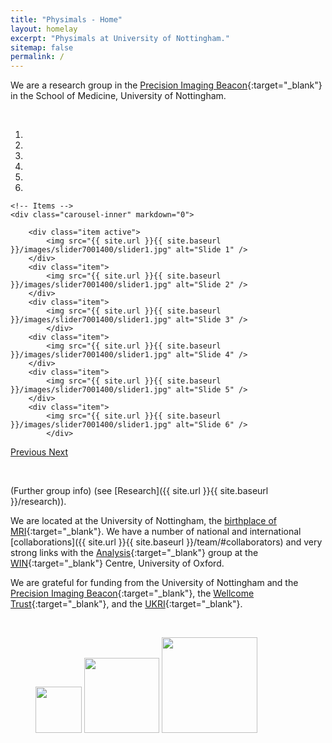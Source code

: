 ```yaml
---
title: "Physimals - Home"
layout: homelay
excerpt: "Physimals at University of Nottingham."
sitemap: false
permalink: /
---
```


We are a research group in the [Precision Imaging Beacon](https://www.nottingham.ac.uk/research/beacons-of-excellence/precision-imaging/precision-imaging.aspx){:target="_blank"} in the
School of Medicine, University of Nottingham. 

<p> &nbsp; </p>

<div markdown="0" id="carousel" class="carousel slide" data-ride="carousel" data-interval="5000" data-pause="hover" >
    <!-- Menu -->
    <ol class="carousel-indicators">
        <li data-target="#carousel" data-slide-to="0" class="active"></li>
        <li data-target="#carousel" data-slide-to="1"></li>
        <li data-target="#carousel" data-slide-to="2"></li>
        <li data-target="#carousel" data-slide-to="3"></li>
        <li data-target="#carousel" data-slide-to="4"></li>
        <li data-target="#carousel" data-slide-to="5"></li>
    </ol>

    <!-- Items -->
    <div class="carousel-inner" markdown="0">

        <div class="item active">
            <img src="{{ site.url }}{{ site.baseurl }}/images/slider7001400/slider1.jpg" alt="Slide 1" />
        </div>
        <div class="item">
            <img src="{{ site.url }}{{ site.baseurl }}/images/slider7001400/slider1.jpg" alt="Slide 2" />
        </div>
        <div class="item">
            <img src="{{ site.url }}{{ site.baseurl }}/images/slider7001400/slider1.jpg" alt="Slide 3" />
			</div>
		<div class="item">
            <img src="{{ site.url }}{{ site.baseurl }}/images/slider7001400/slider1.jpg" alt="Slide 4" />
        </div>
        <div class="item">
            <img src="{{ site.url }}{{ site.baseurl }}/images/slider7001400/slider1.jpg" alt="Slide 5" />
        </div>
        <div class="item">
            <img src="{{ site.url }}{{ site.baseurl }}/images/slider7001400/slider1.jpg" alt="Slide 6" />
			</div>
</div>
  <a class="left carousel-control" href="#carousel" role="button" data-slide="prev">
    <span class="glyphicon glyphicon-chevron-left" aria-hidden="true"></span>
    <span class="sr-only">Previous</span>
  </a>
  <a class="right carousel-control" href="#carousel" role="button" data-slide="next">
    <span class="glyphicon glyphicon-chevron-right" aria-hidden="true"></span>
    <span class="sr-only">Next</span>
  </a>
</div>

<p> &nbsp; </p>

(Further group info) (see [Research]({{ site.url }}{{ site.baseurl }}/research)).

We are located at the University of Nottingham, the [birthplace of MRI](https://en.wikipedia.org/wiki/Peter_Mansfield){:target="_blank"}. We
have a number of national and international [collaborations]({{ site.url }}{{ site.baseurl }}/team/#collaborators)  and very
strong links with the [Analysis](https://www.win.ox.ac.uk/research/analysis-research){:target="_blank"} group at the [WIN](https://www.win.ox.ac.uk){:target="_blank"} Centre, University of
Oxford.

We are grateful for funding from the University of Nottingham and the
[Precision Imaging Beacon](https://www.nottingham.ac.uk/research/beacons-of-excellence/precision-imaging/precision-imaging.aspx){:target="_blank"},
the [Wellcome Trust](https://wellcome.ac.uk){:target="_blank"}, and the [UKRI](https://www.ukri.org){:target="_blank"}.

<p> &nbsp; </p>

<div markdown="1" class="center">
<figure class="fourth">
  <!--img src="{{ site.url }}{{ site.baseurl }}/images/logopic/Logo_physimals.jpg" style="width: 200px"-->
  <img src="{{ site.url }}{{ site.baseurl }}/images/logopic/Logo_WT.jpg" style="width: 74px">
  <img src="{{ site.url }}{{ site.baseurl }}/images/logopic/Logo_EPSRC.jpg" style="width: 120px">
  <img src="{{ site.url }}{{ site.baseurl }}/images/logopic/Logo_MRC.jpg" style="width: 153px">
 </figure>
</div>

<p> &nbsp; </p>
